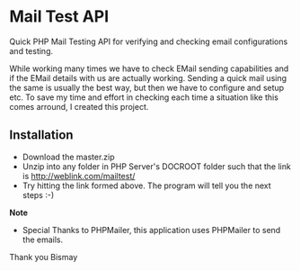 # Mail Test API

Quick PHP Mail Testing API for verifying and checking email configurations and testing.

While working many times we have to check EMail sending capabilities and if the EMail details with us are actually working. Sending a quick mail using the same is usually the best way, but then we have to configure and setup etc. To save my time and effort in checking each time a situation like this comes arround, I created this project.

## Installation
+ Download the master.zip
+ Unzip into any folder in PHP Server's DOCROOT folder such that the link is http://weblink.com/mailtest/
+ Try hitting the link formed above. The program will tell you the next steps :-)


**Note**
+ Special Thanks to PHPMailer, this application uses PHPMailer to send the emails.


Thank you
Bismay
